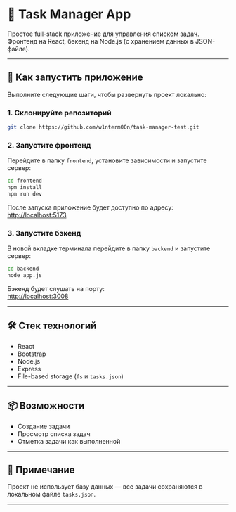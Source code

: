 # 📝 Task Manager App

Простое full-stack приложение для управления списком задач.  
Фронтенд на React, бэкенд на Node.js (с хранением данных в JSON-файле).

---

## 🚀 Как запустить приложение

Выполните следующие шаги, чтобы развернуть проект локально:

### 1. Склонируйте репозиторий

```bash
git clone https://github.com/w1nterm00n/task-manager-test.git
```

### 2. Запустите фронтенд

Перейдите в папку `frontend`, установите зависимости и запустите сервер:

```bash
cd frontend
npm install
npm run dev
```

После запуска приложение будет доступно по адресу:  
[http://localhost:5173](http://localhost:5173)

### 3. Запустите бэкенд

В новой вкладке терминала перейдите в папку `backend` и запустите сервер:

```bash
cd backend
node app.js
```

Бэкенд будет слушать на порту:  
[http://localhost:3008](http://localhost:3008)

---

## 🛠️ Стек технологий

- React
- Bootstrap
- Node.js
- Express
- File-based storage (`fs` и `tasks.json`)

---

## 📦 Возможности

- Создание задачи
- Просмотр списка задач
- Отметка задачи как выполненной

---

## 📌 Примечание

Проект не использует базу данных — все задачи сохраняются в локальном файле `tasks.json`.

---
